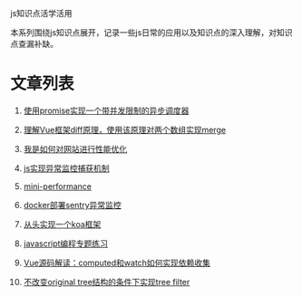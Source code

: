 js知识点活学活用

本系列围绕js知识点展开，记录一些js日常的应用以及知识点的深入理解，对知识点查漏补缺。


# 文章列表
1. [使用promise实现一个带并发限制的异步调度器](https://github.com/apollojie/javascript/issues/4)  

2. [理解Vue框架diff原理，使用该原理对两个数组实现merge](https://github.com/apollojie/javascript/issues/3)   

3. [我是如何对网站进行性能优化](https://github.com/apollojie/javascript/issues/5)  

4. [js实现异常监控捕获机制](https://github.com/apollojie/mini-report/blob/master/report-core.js)  

5. [mini-performance](https://github.com/apollojie/mini-performance/blob/master/mini-performance.js)  

6. [docker部署sentry异常监控](https://github.com/apollojie/blogs/issues/6)   

7. [从头实现一个koa框架](https://github.com/apollojie/simpleKoa)  

8. [javascript编程专题练习](https://github.com/apollojie/javascript-topic/tree/master)

9. [Vue源码解读：computed和watch如何实现依赖收集](https://github.com/apollojie/blogs/issues/8)

10. [不改变original tree结构的条件下实现tree filter](https://github.com/apollojie/javascript-topic/blob/master/%E6%A0%91%E7%B1%BB/tree%E6%A0%91%E5%BD%A2%E8%BF%87%E6%BB%A4.js)